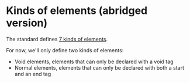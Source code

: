 
# Kinds of elements (abridged version)

The standard defines [7 kinds of elements](https://html.spec.whatwg.org/#elements-2).

For now, we'll only define two kinds of elements:

* Void elements, elements that can only be declared with a void tag
* Normal elements, elements that can only be declared with both a start and an end tag
